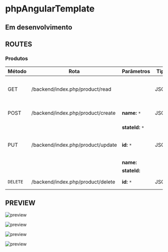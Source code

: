 # phpAngularTemplate
## Em desenvolvimento

## ROUTES 

### Produtos
| Método | Rota | Parâmetros | Tipo  | Descrição
| ------ | ------ | ------ | ------ |------ |
| GET | /backend/index.php/product/read |  |   JSON     | Retorna todos produtos criados. 
| POST | /backend/index.php/product/create |**name:**  `*` |JSON | Cria um novo produto. 
| |  | **stateId:**  `*`             |         |
| PUT | /backend/index.php/product/update  |**id:**  `*` | JSON |Altera informações de um produto.         |  
|  | | **name:**  |
|  |  | **stateId:**  |
| `DELETE` |  /backend/index.php/product/delete  | **id:**  `*` | JSON |Deleta um produto.

## PREVIEW

![preview](https://github.com/joseEstudos/phpAngularTemplate/blob/f5d6d158823b8c5c1969b0231444ff3e091ca4b5/summary/prints/produtos.png)

![preview](https://github.com/joseEstudos/phpAngularTemplate/blob/f5d6d158823b8c5c1969b0231444ff3e091ca4b5/summary/prints/novoProduto.png)

![preview](https://github.com/joseEstudos/phpAngularTemplate/blob/f5d6d158823b8c5c1969b0231444ff3e091ca4b5/summary/prints/excluirProduto.png)

![preview](https://github.com/joseEstudos/phpAngularTemplate/blob/f5d6d158823b8c5c1969b0231444ff3e091ca4b5/summary/prints/editarProduto.png)
